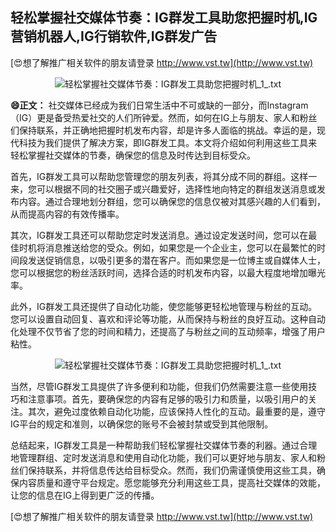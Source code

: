 ## **轻松掌握社交媒体节奏：IG群发工具助您把握时机,IG营销机器人,IG行销软件,IG群发广告**

[😍想了解推广相关软件的朋友请登录 http://www.vst.tw](http://www.vst.tw)

 <center><img src="https://vst.tw/MP4/tuiguang/png/6.png" alt="轻松掌握社交媒体节奏：IG群发工具助您把握时机_1_.txt"></center>

**😄正文：**
社交媒体已经成为我们日常生活中不可或缺的一部分，而Instagram（IG）更是备受热爱社交的人们所钟爱。然而，如何在IG上与朋友、家人和粉丝们保持联系，并正确地把握时机发布内容，却是许多人面临的挑战。幸运的是，现代科技为我们提供了解决方案，即IG群发工具。本文将介绍如何利用这些工具来轻松掌握社交媒体的节奏，确保您的信息及时传达到目标受众。

首先，IG群发工具可以帮助您管理您的朋友列表，将其分成不同的群组。这样一来，您可以根据不同的社交圈子或兴趣爱好，选择性地向特定的群组发送消息或发布内容。通过合理地划分群组，您可以确保您的信息仅被对其感兴趣的人们看到，从而提高内容的有效传播率。

其次，IG群发工具还可以帮助您定时发送消息。通过设定发送时间，您可以在最佳时机将消息推送给您的受众。例如，如果您是一个企业主，您可以在最繁忙的时间段发送促销信息，以吸引更多的潜在客户。而如果您是一位博主或自媒体人士，您可以根据您的粉丝活跃时间，选择合适的时机发布内容，以最大程度地增加曝光率。

此外，IG群发工具还提供了自动化功能，使您能够更轻松地管理与粉丝的互动。您可以设置自动回复、喜欢和评论等功能，从而保持与粉丝的良好互动。这种自动化处理不仅节省了您的时间和精力，还提高了与粉丝之间的互动频率，增强了用户粘性。

 <center><img src="https://vst.tw/MP4/tuiguang/png/0.png" alt="轻松掌握社交媒体节奏：IG群发工具助您把握时机_1_.txt"></center>

当然，尽管IG群发工具提供了许多便利和功能，但我们仍然需要注意一些使用技巧和注意事项。首先，要确保您的内容有足够的吸引力和质量，以吸引用户的关注。其次，避免过度依赖自动化功能，应该保持人性化的互动。最重要的是，遵守IG平台的规定和准则，以确保您的账号不会被封禁或受到其他限制。

总结起来，IG群发工具是一种帮助我们轻松掌握社交媒体节奏的利器。通过合理地管理群组、定时发送消息和使用自动化功能，我们可以更好地与朋友、家人和粉丝们保持联系，并将信息传达给目标受众。然而，我们仍需谨慎使用这些工具，确保内容质量和遵守平台规定。愿您能够充分利用这些工具，提高社交媒体的效能，让您的信息在IG上得到更广泛的传播。

[😍想了解推广相关软件的朋友请登录 http://www.vst.tw](http://www.vst.tw)



